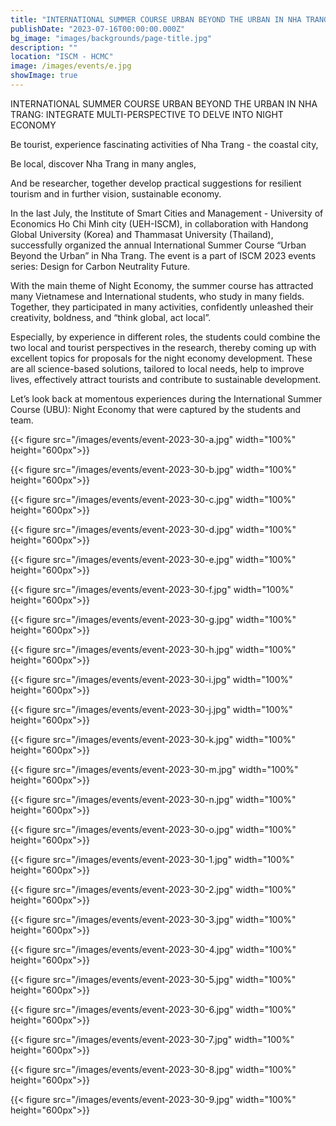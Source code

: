 ```yaml
---
title: "INTERNATIONAL SUMMER COURSE URBAN BEYOND THE URBAN IN NHA TRANG: INTEGRATE MULTI-PERSPECTIVE TO DELVE INTO NIGHT ECONOMY"
publishDate: "2023-07-16T00:00:00.000Z"
bg_image: "images/backgrounds/page-title.jpg"
description: "" 
location: "ISCM - HCMC"
image: /images/events/e.jpg
showImage: true
---
```

INTERNATIONAL SUMMER COURSE URBAN BEYOND THE URBAN IN NHA TRANG: INTEGRATE MULTI-PERSPECTIVE TO DELVE INTO NIGHT ECONOMY

Be tourist, experience fascinating activities of Nha Trang - the coastal city,

Be local, discover Nha Trang in many angles,

And be researcher, together develop practical suggestions for resilient tourism and in further vision, sustainable economy.

In the last July, the Institute of Smart Cities and Management - University of Economics Ho Chi Minh city (UEH-ISCM), in collaboration with Handong Global University (Korea) and Thammasat University (Thailand), successfully organized the annual International Summer Course “Urban Beyond the Urban” in Nha Trang. The event is a part of ISCM 2023 events series: Design for Carbon Neutrality Future.

With the main theme of Night Economy, the summer course has attracted many Vietnamese and International students, who study in many fields. Together, they participated in many activities, confidently unleashed their creativity, boldness, and “think global, act local”.

Especially, by experience in different roles, the students could combine the two local and tourist perspectives in the research, thereby coming up with excellent topics for proposals for the night economy development. These are all science-based solutions, tailored to local needs, help to improve lives, effectively attract tourists and contribute to sustainable development.

Let’s look back at momentous experiences during the International Summer Course (UBU): Night Economy that were captured by the students and team.

{{< figure src="/images/events/event-2023-30-a.jpg" width="100%" height="600px">}} 

{{< figure src="/images/events/event-2023-30-b.jpg" width="100%" height="600px">}} 

{{< figure src="/images/events/event-2023-30-c.jpg" width="100%" height="600px">}} 

{{< figure src="/images/events/event-2023-30-d.jpg" width="100%" height="600px">}} 

{{< figure src="/images/events/event-2023-30-e.jpg" width="100%" height="600px">}} 

{{< figure src="/images/events/event-2023-30-f.jpg" width="100%" height="600px">}} 

{{< figure src="/images/events/event-2023-30-g.jpg" width="100%" height="600px">}} 

{{< figure src="/images/events/event-2023-30-h.jpg" width="100%" height="600px">}} 

{{< figure src="/images/events/event-2023-30-i.jpg" width="100%" height="600px">}} 

{{< figure src="/images/events/event-2023-30-j.jpg" width="100%" height="600px">}} 

{{< figure src="/images/events/event-2023-30-k.jpg" width="100%" height="600px">}} 

{{< figure src="/images/events/event-2023-30-m.jpg" width="100%" height="600px">}} 

{{< figure src="/images/events/event-2023-30-n.jpg" width="100%" height="600px">}} 

{{< figure src="/images/events/event-2023-30-o.jpg" width="100%" height="600px">}} 


{{< figure src="/images/events/event-2023-30-1.jpg" width="100%" height="600px">}} 

{{< figure src="/images/events/event-2023-30-2.jpg" width="100%" height="600px">}} 

{{< figure src="/images/events/event-2023-30-3.jpg" width="100%" height="600px">}} 

{{< figure src="/images/events/event-2023-30-4.jpg" width="100%" height="600px">}} 

{{< figure src="/images/events/event-2023-30-5.jpg" width="100%" height="600px">}} 

{{< figure src="/images/events/event-2023-30-6.jpg" width="100%" height="600px">}} 

{{< figure src="/images/events/event-2023-30-7.jpg" width="100%" height="600px">}} 

{{< figure src="/images/events/event-2023-30-8.jpg" width="100%" height="600px">}} 

{{< figure src="/images/events/event-2023-30-9.jpg" width="100%" height="600px">}} 